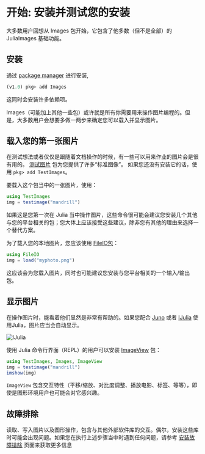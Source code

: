 # 开始: 安装并测试您的安装

大多数用户回想从 Images 包开始，它包含了他多数（但不是全部）的 JuliaImages 基础功能。

## 安装

通过 [package manager](https://docs.julialang.org/en/v1/stdlib/Pkg/) 进行安装,

```julia
(v1.0) pkg> add Images
```

这同时会安装许多依赖项。

Images（可能加上其他一些包）或许就是所有你需要用来操作图片编程的。但是，大多数用户会想要多做一两步来确定您可以载入并显示图片。

## 载入您的第一张图片

在测试想法或者仅仅是跟随着文档操作的时候，有一些可以用来作业的图片会是很有用的。
[测试图片](https://github.com/JuliaImages/TestImages.jl) 包为您提供了许多“标准图像”。
如果您还没有安装它的话，使用 `pkg> add TestImages`。

要载入这个包当中的一张图片，使用：

```julia
using TestImages
img = testimage("mandrill")
```

如果这是您第一次在 Julia 当中操作图片，这些命令很可能会建议您安装几个其他与您的平台相关的包；您大体上应该接受这些建议，除非您有其他的理由来选择一个替代方案。

为了载入您的本地图片，您应该使用 [FileIO包](https://github.com/JuliaIO/FileIO.jl)：

```julia
using FileIO
img = load("myphoto.png")
```

这应该会为您载入图片，同时也可能建议您安装与您平台相关的一个输入/输出包。

## 显示图片

在操作图片时，能看着他们显然是非常有帮助的。如果您配合 [Juno](http://junolab.org/) 或者 [IJulia](https://github.com/JuliaLang/IJulia.jl) 使用Julia，图片应当会自动显示。

![IJulia](assets/ijulia.png)

使用 Julia 命令行界面（REPL）的用户可以安装 [ImageView](https://github.com/timholy/ImageView.jl) 包：

```julia
using TestImages, Images, ImageView
img = testimage("mandrill")
imshow(img)
```

`ImageView` 包含交互特性（平移/缩放、对比度调整、播放电影、标签、等等），即使是图形环境用户也可能会对它感兴趣。

## 故障排除

读取、写入图片以及图形操作，包含与其他外部软件库的交互。偶尔，安装这些库时可能会出现问题。如果您在执行上述步骤当中时遇到任何问题，请参考 [安装故障排除](@ref) 页面来获取更多信息
